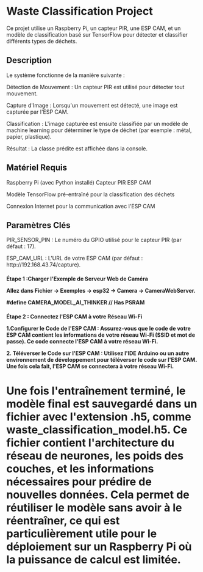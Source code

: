 <h1>Waste Classification Project</h1>
Ce projet utilise un Raspberry Pi, un capteur PIR, une ESP CAM, et un modèle de classification basé sur TensorFlow pour détecter et classifier différents types de déchets.
<h2>Description</h2>
Le système fonctionne de la manière suivante :

<p>Détection de Mouvement : Un capteur PIR est utilisé pour détecter tout mouvement.</p>
<p>Capture d'Image : Lorsqu'un mouvement est détecté, une image est capturée par l'ESP CAM.</p
<p>Classification : L'image capturée est ensuite classifiée par un modèle de machine learning pour déterminer le type de déchet (par exemple : métal, papier, plastique).</p>
<p>Résultat : La classe prédite est affichée dans la console.</p>
<h2>Matériel Requis</h2>
Raspberry Pi (avec Python installé)
Capteur PIR
ESP CAM
<p>Modèle TensorFlow pré-entraîné pour la classification des déchets</p>
<p>Connexion Internet pour la communication avec l'ESP CAM</p>

<h2>Paramètres Clés</h2>

<p>PIR_SENSOR_PIN : Le numéro du GPIO utilisé pour le capteur PIR (par défaut : 17).</p>
<p>ESP_CAM_URL : L'URL de votre ESP CAM (par défaut : http://192.168.43.74/capture).</p>
<h4>Étape 1 :Charger l'Exemple de Serveur Web de Caméra

<p>Allez dans <b> Fichier -> Exemples -> esp32 -> Camera -> CameraWebServer.</b></p>
<p<decomenter  la ligne  <b> #define CAMERA_MODEL_AI_THINKER // Has PSRAM  </b></p>
</h4>
<h4>Étape 2 : Connectez l'ESP CAM à votre Réseau Wi-Fi
<p>1.Configurer le Code de l'ESP CAM : Assurez-vous que le code de votre ESP CAM contient les informations de votre réseau Wi-Fi <b>(SSID et mot de passe)</b>. Ce code connecte l'ESP CAM à votre réseau Wi-Fi.</p> 
<p>2. Téléverser le Code sur l'ESP CAM : Utilisez l'IDE Arduino ou un autre environnement de développement pour téléverser le code sur l'ESP CAM. Une fois cela fait, l'ESP CAM se connectera à votre réseau Wi-Fi.</p>
</h4>

<h1>Une fois l'entraînement terminé, le modèle final est sauvegardé dans un fichier avec l'extension .h5, comme waste_classification_model.h5. Ce fichier contient l'architecture du réseau de neurones, les poids des couches, et les informations nécessaires pour prédire de nouvelles données. Cela permet de réutiliser le modèle sans avoir à le réentraîner, ce qui est particulièrement utile pour le déploiement sur un Raspberry Pi où la puissance de calcul est limitée.</h1>
